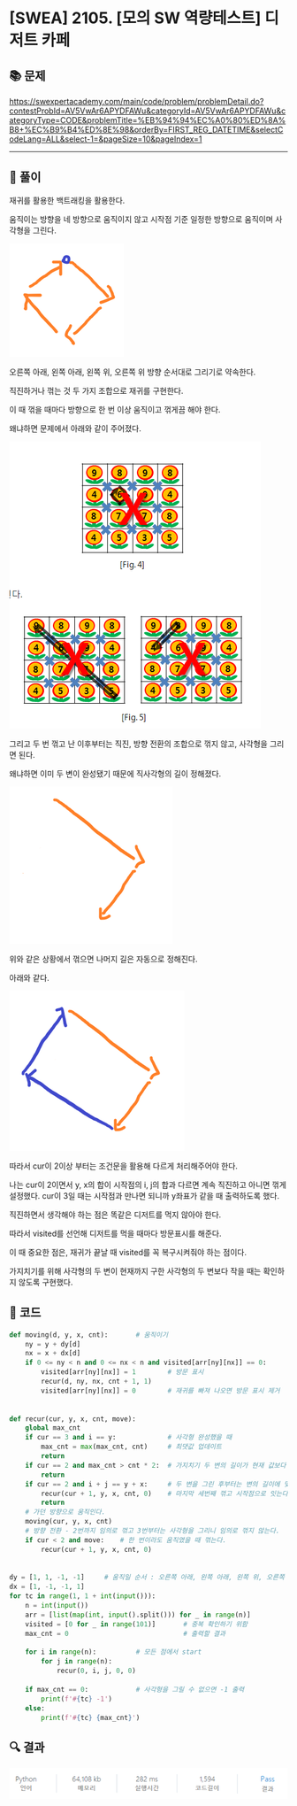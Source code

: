 # [SWEA] 2105. [모의 SW 역량테스트] 디저트 카페

## 📚 문제

https://swexpertacademy.com/main/code/problem/problemDetail.do?contestProbId=AV5VwAr6APYDFAWu&categoryId=AV5VwAr6APYDFAWu&categoryType=CODE&problemTitle=%EB%94%94%EC%A0%80%ED%8A%B8+%EC%B9%B4%ED%8E%98&orderBy=FIRST_REG_DATETIME&selectCodeLang=ALL&select-1=&pageSize=10&pageIndex=1

---

## 📖 풀이

재귀를 활용한 백트래킹을 활용한다.

움직이는 방향을 네 방향으로 움직이지 않고 시작점 기준 일정한 방향으로 움직이며 사각형을 그린다.

![image-20220322125053316](README.assets/image-20220322125053316.png)

오른쪽 아래, 왼쪽 아래, 왼쪽 위, 오른쪽 위 방향 순서대로 그리기로 약속한다.

직진하거나 꺾는 것 두 가지 조합으로 재귀를 구현한다.



이 때 꺾을 때마다 방향으로 한 번 이상 움직이고 꺾게끔 해야 한다.

왜냐하면 문제에서 아래와 같이 주어졌다.

![image-20220322125305061](README.assets/image-20220322125305061.png)

그리고 두 번 꺾고 난 이후부터는 직진, 방향 전환의 조합으로 꺾지 않고, 사각형을 그리면 된다.

왜냐하면 이미 두 변이 완성됐기 때문에 직사각형의 길이 정해졌다.

![image-20220322125538851](README.assets/image-20220322125538851.png)

위와 같은 상황에서 꺾으면 나머지 길은 자동으로 정해진다.

아래와 같다.

![image-20220322125609843](README.assets/image-20220322125609843.png)

따라서 cur이 2이상 부터는 조건문을 활용해 다르게 처리해주어야 한다.

나는 cur이 2이면서 y, x의 합이 시작점의 i, j의 합과 다르면 계속 직진하고 아니면 꺾게 설정했다. cur이 3일 때는 시작점과 만나면 되니까 y좌표가 같을 때 출력하도록 했다.

직진하면서 생각해야 하는 점은 똑같은 디저트를 먹지 않아야 한다.

따라서 visited를 선언해 디저트를 먹을 때마다 방문표시를 해준다.

이 때 중요한 점은, 재귀가 끝날 때 visited를 꼭 복구시켜줘야 하는 점이다.

가지치기를 위해 사각형의 두 변이 현재까지 구한 사각형의 두 변보다 작을 때는 확인하지 않도록 구현했다.

## 📒 코드

```python
def moving(d, y, x, cnt):       # 움직이기
    ny = y + dy[d]
    nx = x + dx[d]
    if 0 <= ny < n and 0 <= nx < n and visited[arr[ny][nx]] == 0:
        visited[arr[ny][nx]] = 1        # 방문 표시
        recur(d, ny, nx, cnt + 1, 1)
        visited[arr[ny][nx]] = 0        # 재귀를 빠져 나오면 방문 표시 제거


def recur(cur, y, x, cnt, move):
    global max_cnt
    if cur == 3 and i == y:             # 사각형 완성했을 때
        max_cnt = max(max_cnt, cnt)     # 최댓값 업데이트
        return
    if cur == 2 and max_cnt > cnt * 2:  # 가지치기 두 변의 길이가 현재 값보다 작으면 return
        return
    if cur == 2 and i + j == y + x:     # 두 변을 그린 후부터는 변의 길이에 맞춰 잇는다.
        recur(cur + 1, y, x, cnt, 0)    # 마지막 세번째 꺾고 시작점으로 잇는다.
        return
    # 가던 방향으로 움직인다.
    moving(cur, y, x, cnt)
    # 방향 전환 - 2번까지 임의로 꺾고 3번부터는 사각형을 그리니 임의로 꺾지 않는다.
    if cur < 2 and move:    # 한 번이라도 움직였을 때 꺾는다.
        recur(cur + 1, y, x, cnt, 0)


dy = [1, 1, -1, -1]     # 움직일 순서 : 오른쪽 아래, 왼쪽 아래, 왼쪽 위, 오른쪽 위
dx = [1, -1, -1, 1]
for tc in range(1, 1 + int(input())):
    n = int(input())
    arr = [list(map(int, input().split())) for _ in range(n)]
    visited = [0 for _ in range(101)]       # 중복 확인하기 위함
    max_cnt = 0                             # 출력할 결과

    for i in range(n):          # 모든 점에서 start
        for j in range(n):
            recur(0, i, j, 0, 0)

    if max_cnt == 0:            # 사각형을 그릴 수 없으면 -1 출력
        print(f'#{tc} -1')
    else:
        print(f'#{tc} {max_cnt}')

```

## 🔍 결과

![image-20220322130048752](README.assets/image-20220322130048752.png)